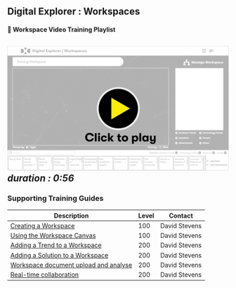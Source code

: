 ## Digital Explorer : Workspaces

#### :movie_camera: Workspace Video Training Playlist

[![video](images/videoThumbnail.png)](https://dxc.mediaplatform.com/#!/video/1836/Overview+of+the+Digital+Explorer+Workspace+Module)
_duration : 0:56_
---

### Supporting Training Guides


|Description|Level|Contact|
|---|---|---|
| [Creating a Workspace](WorkspaceSetup.md) |100|David Stevens|
| [Using the Workspace Canvas](WorkspaceCanvas.md)|100|David Stevens|
| [Adding a Trend to a Workspace](AddingaTrendtoaWorkspace.md) |200|David Stevens|
| [Adding a Solution to a Workspace](AddingaSolutiontoaWorkspace.md) |200|David Stevens|
| [Workspace document upload and analyse](workspaceDocuments.md)|200|David Stevens|
| [Real-time collaboration](Real-timeCollaboration.md)|200|David Stevens|

